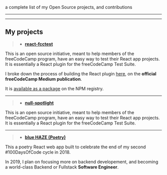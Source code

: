 a complete list of my Open Source projects, and contributions 

- - -
- - -

## My projects

> * [**react-fcctest**](https://github.com/Usheninte/react-fcctest)

This is an open source initiative, meant to help members of the freeCodeCamp program, have an easy way to test their React app projects. It is essentially a React plugin for the freeCodeCamp Test Suite.  

I broke down the process of building the React plugin [here](https://medium.freecodecamp.org/change-the-world-one-line-of-code-at-a-time-5162b229f35e), on the **official freeCodeCamp Medium publication**.  

It is [available as a package](https://www.npmjs.com/package/react-fcctest) on the NPM registry.

- - -

> * [**null-spotlight**](https://www.npmjs.com/package/react-fcctest)

This is an open source initiative, meant to help members of the freeCodeCamp program, have an easy way to test their React app projects. It is essentially a React plugin for the freeCodeCamp Test Suite.

- - -

> * [**blue HAZE (Poetry)**](https://github.com/Usheninte/blue-haze)

This a poetry React web app built to celebrate the end of my second #100DaysOfCode cycle in 2018.  

In 2019, I plan on focusing more on backend developement, and becoming a world-class Backend or Fullstack **Software Engineer**.